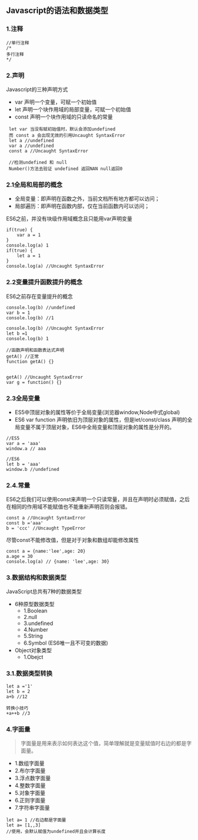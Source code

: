 ## Javascript的语法和数据类型
### 1.注释
~~~
//单行注释
/*
多行注释
*/
~~~
### 2.声明

Javascript的三种声明方式
- var 声明一个变量，可赋一个初始值
- let 声明一个块作用域的局部变量，可赋一个初始值
- const 声明一个块作用域的只读命名的常量

~~~
 let var 当没有赋初始值时，默认会添加undefined
 而 const a 会出现无效的引用Uncaught SyntaxError
 let a //undefined
 var a //undefined
 const a //Uncaught SyntaxError
 
 //检测undefined 和 null
 Number()方法去验证 undefined 返回NAN null返回0
~~~

### 2.1全局和局部的概念
- 全局变量：即声明在函数之外，当前文档所有地方都可以访问；
- 局部遍历：即声明在函数内部，仅在当前函数内可以访问；

ES6之前，并没有块级作用域概念且只能用var声明变量

~~~
if(true) {
    var a = 1
}
console.log(a) 1
if(true) {
    let a = 1
}
console.log(a) //Uncaught SyntaxError
~~~
### 2.2变量提升函数提升的概念
ES6之前存在变量提升的概念
~~~
console.log(b) //undefined
var b = 1
console.log(b) //1

console.log(b) //Uncaught SyntaxError
let b =1
console.log(b) 1

//函数声明和函数表达式声明
getA() //正常
function getA() {}


getA() //Uncaught SyntaxError
var g = function() {}
~~~
### 2.3全局变量
- ES5中顶层对象的属性等价于全局变量(浏览器window,Node中式global)
- ES6 var function 声明依旧为顶层对象的属性，但是let/const/class 声明的全局变量不属于顶层对象，ES6中全局变量和顶层对象的属性是分开的。

~~~
//ES5
var a = 'aaa'
window.a // aaa

//ES6 
let b = 'aaa'
window.b //undefined
~~~

### 2.4.常量
ES6之后我们可以使用const来声明一个只读常量，并且在声明时必须赋值，之后在相同的作用域不能赋值也不能重新声明否则会报错。

~~~
const a //Uncaught SyntaxError
const b ='aaa'
b = 'ccc' //Uncaught TypeError
~~~
尽管const不能修改值，但是对于对象和数组却能修改属性
~~~
const a = {name:'lee',age: 20}
a.age = 30
console.log(a) // {name: 'lee',age: 30}
~~~

### 3.数据结构和数据类型
JavaScript总共有7种的数据类型
- 6种原型数据类型
  - 1.Boolean
  - 2.null
  - 3.undefined
  - 4.Number
  - 5.String
  - 6.Symbol (ES6唯一且不可变的数据)
- Object对象类型
  - 1.Obejct
  
### 3.1.数据类型转换  
~~~
let a ='1'
let b = 2
a+b //12

转换小技巧
+a++b //3

~~~
### 4.字面量
> 字面量是用来表示如何表达这个值，简单理解就是变量赋值时右边的都是字面量。
- 1.数组字面量
- 2.布尔字面量
- 3.浮点数字面量
- 4.整数字面量
- 5.对象字面量
- 6.正则字面量
- 7.字符串字面量
~~~
let a= 1 //右边都是字面量
let a= [1,,3]
//使用，会默认赋值为undefined并且会计算长度
~~~
